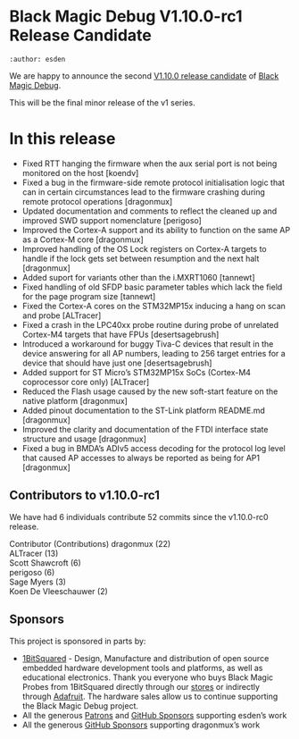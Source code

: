 # Black Magic Debug V1.10.0-rc1 Release Candidate

```{post} October 11, 2023
:author: esden
```

We are happy to announce the second [V1.10.0 release candidate](https://github.com/blackmagic-debug/blackmagic/releases/tag/v1.10.0-rc1) of [Black Magic Debug](https://black-magic.org).

This will be the final minor release of the v1 series.

# In this release

- Fixed RTT hanging the firmware when the aux serial port is not being monitored on the host [koendv]
- Fixed a bug in the firmware-side remote protocol initialisation logic that can in certain circumstances lead to the firmware crashing during remote protocol operations [dragonmux]
- Updated documentation and comments to reflect the cleaned up and improved SWD support nomenclature [perigoso]
- Improved the Cortex-A support and its ability to function on the same AP as a Cortex-M core [dragonmux]
- Improved handling of the OS Lock registers on Cortex-A targets to handle if the lock gets set between resumption and the next halt [dragonmux]
- Added suport for variants other than the i.MXRT1060 [tannewt]
- Fixed handling of old SFDP basic parameter tables which lack the field for the page program size [tannewt]
- Fixed the Cortex-A cores on the STM32MP15x inducing a hang on scan and probe [ALTracer]
- Fixed a crash in the LPC40xx probe routine during probe of unrelated Cortex-M4 targets that have FPUs [desertsagebrush]
- Introduced a workaround for buggy Tiva-C devices that result in the device answering for all AP numbers, leading to 256 target entries for a device that should have just one [desertsagebrush]
- Added support for ST Micro’s STM32MP15x SoCs (Cortex-M4 coprocessor core only) [ALTracer]
- Reduced the Flash usage caused by the new soft-start feature on the native platform [dragonmux]
- Added pinout documentation to the ST-Link platform README.md [dragonmux]
- Improved the clarity and documentation of the FTDI interface state structure and usage [dragonmux]
- Fixed a bug in BMDA’s ADIv5 access decoding for the protocol log level that caused AP accesses to always be reported as being for AP1 [dragonmux]

## Contributors to v1.10.0-rc1

We have had 6 individuals contribute 52 commits since the v1.10.0-rc0 release.

Contributor (Contributions)
dragonmux (22)  
ALTracer (13)  
Scott Shawcroft (6)  
perigoso (6)  
Sage Myers (3)  
Koen De Vleeschauwer (2)

## Sponsors

This project is sponsored in parts by:

- [1BitSquared](https://1bitsquared.com/) - Design, Manufacture and distribution of open source embedded hardware development tools and platforms, as well as educational electronics. Thank you everyone who buys Black Magic Probes from 1BitSquared directly through our [stores](https://1bitsquared.com/products/black-magic-probe) or indirectly through [Adafruit](https://www.adafruit.com/product/3839). The hardware sales allow us to continue supporting the Black Magic Debug project.
- All the generous [Patrons](https://www.patreon.com/1bitsquared) and [GitHub Sponsors](https://github.com/sponsors/esden) supporting esden’s work
- All the generous [GitHub Sponsors](https://github.com/sponsors/dragonmux) supporting dragonmux’s work